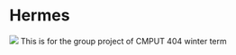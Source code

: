 # Hermes

![](https://i.ibb.co/6XrGCHN/Group-2.png)
This is for the group project of CMPUT 404 winter term


